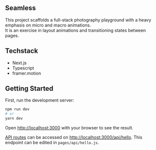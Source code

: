 ## Seamless

This project scaffolds a full-stack photography playground with a heavy emphasis on micro and macro animations.  
It is an exercise in layout animations and transitioning states between pages.

## Techstack

- Next.js
- Typescript
- framer.motion

## Getting Started

First, run the development server:

```bash
npm run dev
# or
yarn dev
```

Open [http://localhost:3000](http://localhost:3000) with your browser to see the result.

[API routes](https://nextjs.org/docs/api-routes/introduction) can be accessed on [http://localhost:3000/api/hello](http://localhost:3000/api/hello). This endpoint can be edited in `pages/api/hello.js`.
